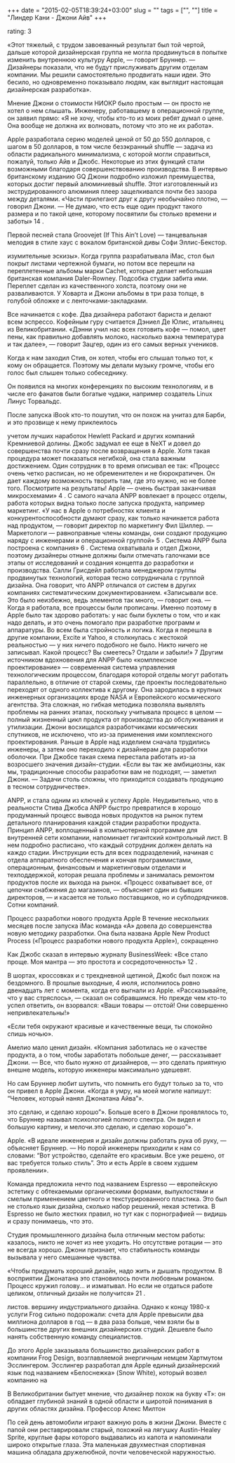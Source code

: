 +++
date = "2015-02-05T18:39:24+03:00"
slug = ""
tags = ["", ""]
title = "Линдер Кани - Джони Айв"
+++

rating: 3

«Этот тяжелый, с трудом завоеванный результат был той чертой, дальше которой
дизайнерская группа не могла продвинуться в попытке изменить внутреннюю культуру
Apple, — говорит Бруннер. — Дизайнеры показали, что не будут прислуживать другим
отделам компании. Мы решили самостоятельно продвигать наши идеи. Это бесило, но
одновременно показывало людям, как выглядит настоящая дизайнерская разработка».

Мнение Джони о стоимости НИОКР было простым — он просто не хотел о нем слышать.
Инженеру, работавшему в операционной группе, он заявил прямо: «Я не хочу, чтобы
кто-то из моих ребят думал о цене. Она вообще не должна их волновать, потому что
это не их работа».

Apple разработала серию моделей ценой от 50 до 550 долларов, с шагом в 50
долларов, в том числе безэкранный shuffle — задача из области радикального
минимализма, с которой могли справиться, пожалуй, только Айв и Джобс. Некоторые
из этих функций стали возможными благодаря совершенствованию производства. В
интервью британскому изданию GQ Джони подробно изложил преимущества, которых
достиг первый алюминиевый shuffle. Этот изготовленный из экструдированного
алюминия плеер защелкивался почти без зазора между деталями. «Части прилегают
друг к другу необычайно плотно, — говорил Джони. — Не думаю, что есть еще один
продукт такого размера и по такой цене, которому посвятили бы столько времени и
заботы» 14 .

Первой песней стала Groovejet (If This Ain’t Love) — танцевальная мелодия в
стиле хаус с вокалом британской дивы Софи Эллис-Бекстор.

изумительные эскизы». Когда группа разрабатывала iMac, стол был покрыт листами
чертежной бумаги, но потом все перешли на переплетенные альбомы марки Cachet,
которые делает небольшая британская компания Daler-Rowney. Подсобка студии
забита ими. Переплет сделан из качественного холста, поэтому они не
разваливаются. У Ховарта и Джони альбомы в три раза толще, в голубой обложке и с
ленточками-закладками.

Все начинается с кофе. Два дизайнера работают бариста и делают всем эспрессо.
Кофейным гуру считается Дэниел Де Юлис, итальянец из Великобритании. «Дэнни учил
нас всех готовить кофе — помол, цвет пены, как правильно добавлять молоко,
насколько важна температура и так далее», — говорит Зацгер, один из его самых
верных учеников.

Когда к нам заходил Стив, он хотел, чтобы его слышал только тот, к кому он
обращается. Поэтому мы делали музыку громче, чтобы его голос был слышен только
собеседнику.

Он появился на многих конференциях по высоким технологиям, и в числе его фанатов
были богатые чудаки, например создатель Linux Линус Торвальдс.

После запуска iBook кто-то пошутил, что он похож на унитаз для Барби, и это
прозвище к нему приклеилось

учетом лучших наработок Hewlett Packard и других компаний Кремниевой долины.
Джобс задумал ее еще в NeXT и довел до совершенства почти сразу после
возвращения в Apple. Хотя такая процедура может показаться негибкой, она стала
важным достижением. Один сотрудник в то время описывал ее так: «Процесс очень
четко расписан, но не обременителен и не бюрократичен. Он дает каждому
возможность творить там, где это нужно, но не более того. Посмотрите на
результаты! Apple — очень быстрая заканчивая микросхемами» 4 . С самого начала
ANPP вовлекает в процесс отделы, работа которых видна только после запуска
продукта, например маркетинг. «У нас в Apple о потребностях клиента и
конкурентоспособности думают сразу, как только начинается работа над продуктом,
— говорит директор по маркетингу Фил Шиллер. — Маркетологи — равноправные члены
команды, они создают продукцию наряду с инженерами и операционной группой» 5 .
Система ANPP была построена с компания» 6 . Система охватывала и отдел Джони,
поэтому дизайнеры отныне должны были отмечать галочками все этапы от
исследований и создания концепта до разработки и производства. Салли Грисдейл
работала менеджером группы продвинутых технологий, которая тесно сотрудничала с
группой дизайна. Она говорит, что ANPP отличался от систем в других компаниях
систематическим документированием. «Записывали все. Это было неизбежно, ведь
элементов так много, — говорит она. — Когда я работала, все процессы были
прописаны. Именно поэтому в Apple было так здорово работать: у нас были буклеты
о том, что и как надо делать, и это очень помогало при разработке программ и
аппаратуры. Во всем была стройность и логика. Когда я перешла в другие компании,
Excite и Yahoo, я столкнулась с жестокой реальностью — у них ничего подобного не
было. Никто ничего не записывал. Какой процесс? Вы смеетесь? Отдали и забыли!» 7
Другим источником вдохновения для ANPP было «комплекс­ное проектирование» —
современная система управления технологическим процессом, благодаря которой
отделы могут работать параллельно, в отличие от старой схемы, где проекты
последовательно переходят от одного коллектива к другому. Она зародилась в
крупных инженерных организациях вроде NASA и Европейского космического
агентства. Эта сложная, но гибкая методика позволяла выявлять проблемы на ранних
этапах, поскольку учитывала процесс в целом — полный жизненный цикл продукта от
производства до обслуживания и утилизации. Джони восхищался разработчиками
космических спутников, не исключено, что из-за применения ими комплексного
проектирования. Раньше в Apple над изделием сначала трудились инженеры, а затем
оно переходило к дизайнерам для разработки оболочки. При Джобсе такая схема
перестала работать из-за возросшего значения дизайн-студии. «Если вы так же
амбициозны, как мы, традиционные способы разработки вам не подходят, — заметил
Джони. — Задачи столь сложны, что приходится создавать продукцию в тесном
сотрудничестве».

ANPP, и стала одним из ключей к успеху Apple. Неудивительно, что в реальности
Стива Джобса ANPP быстро превратился в хорошо продуманный процесс вывода новых
продуктов на рынок путем детального планирования каждой стадии разработки
продукта. Принцип ANPP, воплощенный в компьютерной программе для внутренней сети
компании, напоминает гигантский контрольный лист. В нем подробно расписано, что
каждый сотрудник должен делать на каждо стадии. Инструкции есть для всех
подразделений, начиная с отдела аппаратного обеспечения и кончая программистами,
операционным, финансовым и маркетинговым отделами и техподдержкой, которая
решала проблемы и занималась ремонтом продуктов после их выхода на рынок.
«Процесс охватывает все, от цепочки снабжения до магазинов, — объясняет один из
бывших директоров, — и касается не только поставщиков, но и субподрядчиков.
Сотни компаний.

Процесс разработки нового продукта Apple В течение нескольких месяцев после
запуска iMac команда «A» довела до совершенства новую методику разработки. Она
была названа Apple New Product Process («Процесс разработки нового продукта
Apple»), сокращенно

Как Джобс сказал в интервью журналу BusinessWeek: «Все стало проще. Моя мантра —
это простота и сосредоточенность» 12 .

В шортах, кроссовках и с трехдневной щетиной, Джобс был похож на бездомного. В
прошлые выходные, 4 июля, исполнилось ровно двенадцать лет с момента, когда его
выгнали из Apple. «Рассказывайте, что у вас стряслось», — сказал он собравшимся.
Но прежде чем кто-то успел ответить, он взорвался: «Ваши товары — отстой! Они
совершенно непривлекательны!»

«Если тебя окружают красивые и качественные вещи, ты спокойно спишь ночью».

Амелио мало ценил дизайн. «Компания заботилась не о качестве продукта, а о том,
чтобы заработать побольше денег, — рассказывает Джони. — Все, что было нужно от
дизайнеров, — это сделать приятную внешне модель, которую инженеры максимально
удешевят.

Но сам Бруннер любит шутить, что помнить его будут только за то, что он привел в
Apple Джони. «Когда я умру, на моей могиле напишут: “Человек, который нанял
Джонатана Айва”».

это сделаю, и сделаю хорошо”». Больше всего в Джони проявлялось то, что Бруннер
называл психологией полного спектра. Он видел и большую картину, и мелочи.это
сделаю, и сделаю хорошо”».

Apple. «В идеале инженерия и дизайн должны работать рука об руку, — объясняет
Бруннер. — Но порой инженеры приходили к нам со словами: “Вот устройство,
сделайте его красивым. Все уже решено, от вас требуется только стиль”. Это и
есть Apple в своем худшем проявлении».

Команда предложила нечто под названием Espresso — европейскую эстетику с
обтекаемыми органическими формами, выпуклостями и смелым применением цветного и
текстурированного пластика. Это был не столько язык дизайна, сколько набор
решений, некая эстетика. В Espresso не было жестких правил, но тут как с
порнографией — видишь и сразу понимаешь, что это.

Студия промышленного дизайна была отличным местом работы: казалось, никто не
хочет из нее уходить. Но отсутст­вие ротации — это не всегда хорошо. Джони
признает, что стабильность команды вызывала у него смешанные чувства.

«Чтобы придумать хороший дизайн, надо жить и дышать продуктом. В восприятии
Джонатана это становилось почти любовным романом. Процесс кружил голову… и
изматывал. Но если не отдаться работе целиком, отличный дизайн не получится» 21
.

листов. вершину индустриального дизайна. Однако к концу 1980-х услуги Frog
сильно подорожали: счета для Apple превысили два миллиона долларов в год — в два
раза больше, чем взяли бы в большинстве других внешних дизайнерских студий.
Дешевле было нанять собственную команду специалистов.

До этого Apple заказывала большинство дизайнерских работ в компании Frog Design,
возглавляемой энергичным немцем Хартмутом Эсслингером. Эсслингер разработал для
Apple единый дизайнерский язык под названием «Белоснежка» (Snow White), который
возвел компанию на

В Великобритании бытует мнение, что дизайнер похож на букву «Т»: он обладает
глубиной знаний в одной области и широтой понимания в других областях­ дизайна.
Профессор Алекс Милтон

По сей день автомобили играют важную роль в жизни Джони. Вместе с папой они
реставрировали старый, похожий на лягушку Austin-Healey Sprite, круглые фары
которого выдавались из капота и напоминали широко открытые глаза. Эта маленькая
двухместная спортивная машина обладала дружелюбной, почти человеческой
наружностью.
